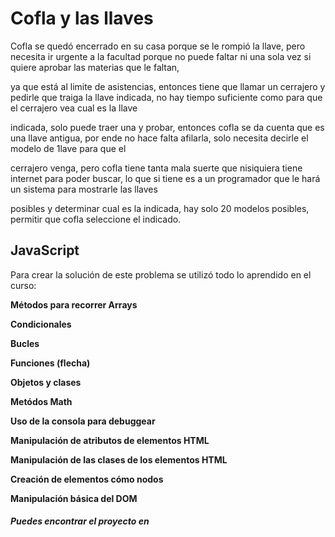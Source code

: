 
# Cofla y las llaves

Cofla se quedó encerrado en su casa porque se le rompió la llave, pero necesita ir urgente a la facultad porque no puede faltar ni una sola vez si quiere aprobar las materias que le faltan,

ya que está al limite de asistencias, entonces tiene que llamar un cerrajero y pedirle que traiga la llave indicada, no hay tiempo suficiente como para que el cerrajero vea cual es la llave

indicada, solo puede traer una y probar, entonces cofla se da cuenta que es una llave antigua, por ende no hace falta afilarla, solo necesita decirle el modelo de 1lave para que el

cerrajero venga, pero cofla tiene tanta mala suerte que nisiquiera tiene internet para poder buscar, lo que si tiene es a un programador que le hará un sistema para mostrarle las llaves

posibles y determinar cual es la indicada, hay solo 20 modelos posibles, permitir que cofla seleccione el indicado.

  
  

## JavaScript

  

Para crear la solución de este problema se utilizó todo lo aprendido en el curso:

**Métodos para recorrer Arrays**

**Condicionales**

**Bucles**

**Funciones (flecha)**

**Objetos y clases**

**Metódos Math**

**Uso de la consola para debuggear**

**Manipulación de atributos de elementos HTML**

**Manipulación de las clases de los elementos HTML**

**Creación de elementos cómo nodos**

**Manipulación básica del DOM**

  
  
  

##### Puedes encontrar el proyecto en